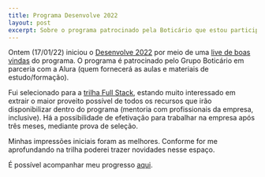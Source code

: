 ```yaml
---
title: Programa Desenvolve 2022
layout: post
excerpt: Sobre o programa patrocinado pela Boticário que estou participando
---
```


Ontem (17/01/22) iniciou o [Desenvolve 2022](https://desenvolve.grupoboticario.com.br/) por meio de uma [live de boas vindas](https://youtu.be/OSnvhCrHbf4) do programa. O programa é patrocinado pelo Grupo Boticário em parceria com a Alura (quem fornecerá as aulas e materiais de estudo/formação).

Fui selecionado para a [trilha Full Stack](https://drive.google.com/open?id=1-axhVDMCu-pHG4HYI-QIw_aFiKPyHZT9&authuser=injuriae%40gmail.com&usp=drive_fs), estando muito interessado em extrair o maior proveito possível de todos os recursos que irão disponibilizar dentro do programa (mentoria com profissionais da empresa, inclusive). Há a possibilidade de efetivação para trabalhar na empresa após três meses, mediante prova de seleção.

Minhas impressões iniciais foram as melhores. Conforme for me aprofundando na trilha poderei trazer novidades nesse espaço.

É possível acompanhar meu progresso [aqui](https://cursos.alura.com.br/user/giobon).
